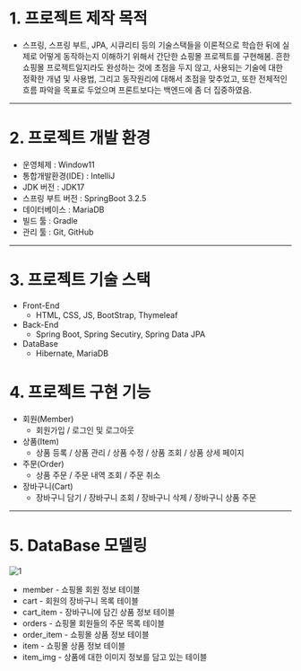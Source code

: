 # 1. 프로젝트 제작 목적
+  스프링, 스프링 부트, JPA, 시큐리티 등의 기술스택들을 이론적으로 학습한 뒤에 실제로 어떻게 동작하는지 이해하기 위해서 간단한 쇼핑몰 프로젝트를 구현해봄.
  흔한 쇼핑몰 프로젝트일지라도 완성하는 것에 초점을 두지 않고, 사용되는 기술에 대한 정확한 개념 및 사용법, 그리고 동작원리에 대해서 초점을 맞추었고,
  또한 전체적인 흐름 파악을 목표로 두었으며 프론트보다는 백엔드에 좀 더 집중하였음.
***
# 2. 프로젝트 개발 환경
+  운영체제 : Window11
+  통합개발환경(IDE) : IntelliJ
+  JDK 버전 : JDK17
+  스프링 부트 버전 : SpringBoot 3.2.5
+  데이터베이스 : MariaDB
+  빌드 툴 : Gradle
+  관리 툴 : Git, GitHub
***
# 3. 프로젝트 기술 스택
+  Front-End
    +  HTML, CSS, JS, BootStrap, Thymeleaf
+ Back-End
    +  Spring Boot, Spring Secutiry, Spring Data JPA
+  DataBase
    +  Hibernate, MariaDB
# 4. 프로젝트 구현 기능
+  회원(Member)
    +  회원가입 / 로그인 및 로그아웃
+  상품(Item)
    +  상품 등록 / 상품 관리 / 상품 수정 / 상품 조회 / 상품 상세 페이지
+  주문(Order)
    +  상품 주문 / 주문 내역 조회 / 주문 취소
+  장바구니(Cart)
    +  장바구니 담기 / 장바구니 조회 / 장바구니 삭제 / 장바구니 상품 주문
***
# 5. DataBase 모델링
![1](https://github.com/rlarmsdn2999/SpringBootWebProject_Shopping-Mall/assets/110002604/d1d597f0-5354-4ff0-b6cd-d3e280ca632d)
+  member - 쇼핑몰 회원 정보 테이블
+  cart - 회원의 장바구니 목록 테이블
+  cart_item - 장바구니에 담긴 상품 정보 테이블
+  orders - 쇼핑몰 회원들의 주문 목록 테이블
+ order_item - 쇼핑몰 상품 정보 테이블
+ item - 쇼핑몰 상품 정보 테이블
+ item_img - 상품에 대한 이미지 정보를 담고 있는 테이블
